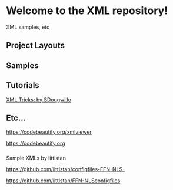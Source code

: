 # Welcome to the XML repository!

XML samples, etc


## Project Layouts

## Samples

## Tutorials

[XML Tricks: by SDougwillo](https://github.com/hello-nls/xml/wiki/XML-Tricks%3A-by-SDougwillo)



## Etc...

https://codebeautify.org/xmlviewer

https://codebeautify.org



###

Sample XMLs by littlstan 

https://github.com/littlstan/configfiles-FFN-NLS-

https://github.com/littlstan/FFN-NLSconfigfiles
